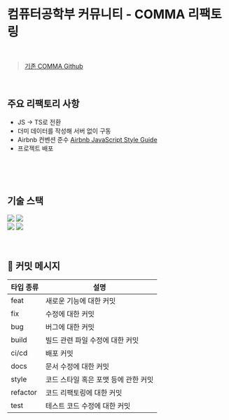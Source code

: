 # 컴퓨터공학부 커뮤니티 - COMMA 리팩토링

<br/>

> <a href="https://github.com/mintmin0320/COMMA">기존 COMMA Github</a>

<br/>

## 주요 리팩토리 사항
- JS -> TS로 전환
- 더미 데이터를 작성해 서버 없이 구동
- Airbnb 컨벤션 준수 <a href="https://github.com/airbnb/javascript">Airbnb JavaScript Style Guide</a>
- 프로젝트 배포

<br/>
<br/>
<br/>

## 기술 스택
<div>
  <img src="https://img.shields.io/badge/JavaScript-F7DF1E?style=for-the-badge&logo=JavaScript&logoColor=white"/>
  <img src="https://img.shields.io/badge/TypeScript-3178C6?style=for-the-badge&logo=TypeScript&logoColor=white"/>
</div>
<div>
  <img src="https://img.shields.io/badge/React-61DAFB?style=for-the-badge&logo=react&logoColor=white"/>
  <img src="https://img.shields.io/badge/styledcomponents-DB7093?style=for-the-badge&logo=styledcomponents&logoColor=white"/> 
</div>

<br/>
<br/>


## 💬 커밋 메시지

|타입 종류|설명|
|------|---|
|feat|새로운 기능에 대한 커밋|
|fix|	수정에 대한 커밋|
|bug|버그에 대한 커밋|
|build|빌드 관련 파일 수정에 대한 커밋|
|ci/cd|배포 커밋|
|docs|문서 수정에 대한 커밋|
|style|코드 스타일 혹은 포맷 등에 관한 커밋|
|refactor|코드 리팩토링에 대한 커밋|
|test|테스트 코드 수정에 대한 커밋|

